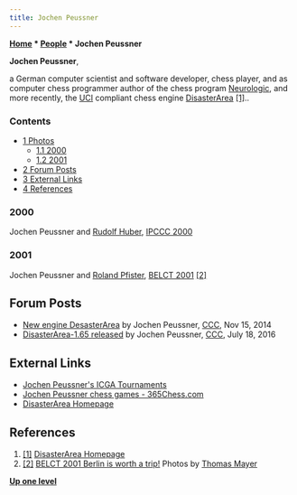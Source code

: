 ```yaml
---
title: Jochen Peussner
---
```

**[Home](Home "Home") \* [People](People "People") \* Jochen Peussner**


**Jochen Peussner**,  

a German computer scientist and software developer, chess player, and as computer chess programmer author of the chess program [Neurologic](Neurologic "Neurologic"), and more recently, the [UCI](UCI "UCI") compliant chess engine [DisasterArea](DisasterArea "DisasterArea") <a id="cite-note-1" href="#cite-ref-1">[1]</a>..



### Contents


* [1 Photos](#photos)
	+ [1.1 2000](#2000)
	+ [1.2 2001](#2001)
* [2 Forum Posts](#forum-posts)
* [3 External Links](#external-links)
* [4 References](#references)






### 2000


 [](File:JochenRudolf2000.jpg) 
Jochen Peussner and [Rudolf Huber](Rudolf_Huber "Rudolf Huber"), [IPCCC 2000](IPCCC_2000 "IPCCC 2000")



### 2001


 [](http://www.quarkchess.de/belct/body_index.html) 
Jochen Peussner and [Roland Pfister](Roland_Pfister "Roland Pfister"), [BELCT 2001](BELCT_2001 "BELCT 2001") <a id="cite-note-2" href="#cite-ref-2">[2]</a>



## Forum Posts


* [New engine DesasterArea](http://www.talkchess.com/forum/viewtopic.php?t=54350) by Jochen Peussner, [CCC](CCC "CCC"), Nov 15, 2014
* [DisasterArea-1.65 released](http://www.talkchess.com/forum/viewtopic.php?t=60862) by Jochen Peussner, [CCC](CCC "CCC"), July 18, 2016


## External Links


* [Jochen Peussner's ICGA Tournaments](https://www.game-ai-forum.org/icga-tournaments/person.php?id=68)
* [Jochen Peussner chess games - 365Chess.com](https://www.365chess.com/players/Jochen_Peussner)
* [DisasterArea Homepage](https://sites.google.com/site/disasterareachess/)


## References


1. <a id="cite-ref-1" href="#cite-note-1">[1]</a> [DisasterArea Homepage](https://sites.google.com/site/disasterareachess/)
2. <a id="cite-ref-2" href="#cite-note-2">[2]</a> [BELCT 2001 Berlin is worth a trip!](http://www.quarkchess.de/belct/) Photos by [Thomas Mayer](Thomas_Mayer "Thomas Mayer")

**[Up one level](People "People")**







 
